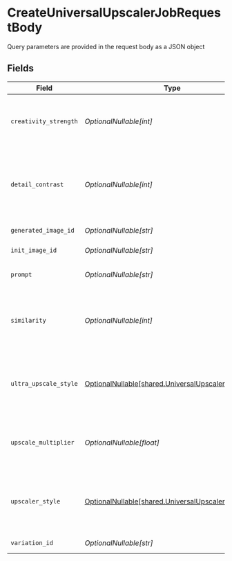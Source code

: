 # CreateUniversalUpscalerJobRequestBody

Query parameters are provided in the request body as a JSON object


## Fields

| Field                                                                                                             | Type                                                                                                              | Required                                                                                                          | Description                                                                                                       |
| ----------------------------------------------------------------------------------------------------------------- | ----------------------------------------------------------------------------------------------------------------- | ----------------------------------------------------------------------------------------------------------------- | ----------------------------------------------------------------------------------------------------------------- |
| `creativity_strength`                                                                                             | *OptionalNullable[int]*                                                                                           | :heavy_minus_sign:                                                                                                | The creativity strength of the universal upscaler. Must be between 1 and 10.                                      |
| `detail_contrast`                                                                                                 | *OptionalNullable[int]*                                                                                           | :heavy_minus_sign:                                                                                                | The detail contrast of the universal upscaler. Must be between 1 and 10. Can only be used with ultraUpscaleStyle. |
| `generated_image_id`                                                                                              | *OptionalNullable[str]*                                                                                           | :heavy_minus_sign:                                                                                                | The ID of the generated image.                                                                                    |
| `init_image_id`                                                                                                   | *OptionalNullable[str]*                                                                                           | :heavy_minus_sign:                                                                                                | The ID of the init image uploaded.                                                                                |
| `prompt`                                                                                                          | *OptionalNullable[str]*                                                                                           | :heavy_minus_sign:                                                                                                | The prompt for the universal upscaler.                                                                            |
| `similarity`                                                                                                      | *OptionalNullable[int]*                                                                                           | :heavy_minus_sign:                                                                                                | The similarity of the universal upscaler. Must be between 1 and 10. Can only be used with ultraUpscaleStyle.      |
| `ultra_upscale_style`                                                                                             | [OptionalNullable[shared.UniversalUpscalerUltraStyle]](../../models/shared/universalupscalerultrastyle.md)        | :heavy_minus_sign:                                                                                                | The ultra style to upscale images using universal upscaler with. Can not be used with upscalerStyle.              |
| `upscale_multiplier`                                                                                              | *OptionalNullable[float]*                                                                                         | :heavy_minus_sign:                                                                                                | The upscale multiplier of the universal upscaler. Must be between 1.0 and 2.0.                                    |
| `upscaler_style`                                                                                                  | [OptionalNullable[shared.UniversalUpscalerStyle]](../../models/shared/universalupscalerstyle.md)                  | :heavy_minus_sign:                                                                                                | The style to upscale images using universal upscaler with. Can not be used with ultraUpscaleStyle.                |
| `variation_id`                                                                                                    | *OptionalNullable[str]*                                                                                           | :heavy_minus_sign:                                                                                                | The ID of the variation image.                                                                                    |